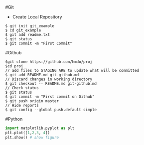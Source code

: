 #Git
- Create Local Repository
```
$ git init git_example
$ cd git_example
$ git add readme.txt
$ git status
$ git commit -m "First Commit"
```
#Github
```
$git clone https://github.com/hmdo/proj
$cd proj
// add files to STAGING ARE to update what will be committed
$ git add README.md git-github.md
// Discard changes in working directory
$ git checkout -- README.md git-github.md
// Check status
$ git status
$ git commit -m "First commit on Github"
$ git push origin master
// Hide reports
$ git config --global push.default simple
```


#Python
```python {cmd:true, matplotlib:true}
import matplotlib.pyplot as plt
plt.plot([1,2,3, 4])
plt.show() # show figure
```
